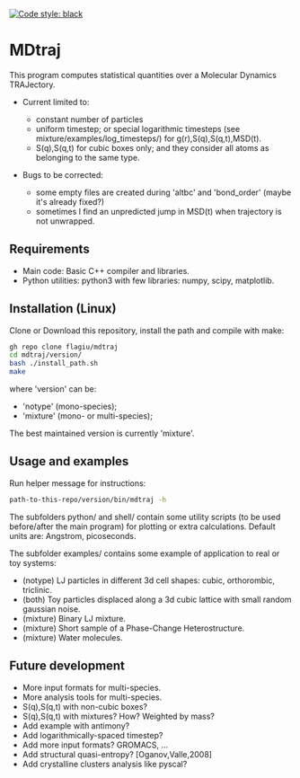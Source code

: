 [![Code style: black](https://img.shields.io/badge/code%20style-black-000000.svg)](https://github.com/psf/black)

# MDtraj

This program computes statistical quantities over a Molecular Dynamics TRAJectory.

- Current limited to:
	- constant number of particles
	- uniform timestep; or special logarithmic timesteps (see mixture/examples/log_timesteps/) for g(r),S(q),S(q,t),MSD(t).
	- S(q),S(q,t) for cubic boxes only; and they consider all atoms as belonging to the same type.

- Bugs to be corrected:
	- some empty files are created during 'altbc' and 'bond_order' (maybe it's already fixed?)
	- sometimes I find an unpredicted jump in MSD(t) when trajectory is not unwrapped.

## Requirements

- Main code: Basic C++ compiler and libraries.
- Python utilities: python3 with few libraries: numpy, scipy, matplotlib.

## Installation (Linux)

Clone or Download this repository, install the path and compile with make:
```bash
gh repo clone flagiu/mdtraj
cd mdtraj/version/
bash ./install_path.sh
make
```
where 'version' can be:
- 'notype' (mono-species);
- 'mixture' (mono- or multi-species);

The best maintained version is currently 'mixture'.

## Usage and examples

Run helper message for instructions:
```bash
path-to-this-repo/version/bin/mdtraj -h
```

The subfolders python/ and shell/ contain some utility scripts (to be used before/after the main program) for plotting or extra calculations. Default units are: Angstrom, picoseconds.

The subfolder examples/ contains some example of application to real or toy systems:
- (notype) LJ particles in different 3d cell shapes: cubic, orthorombic, triclinic.
- (both) Toy particles displaced along a 3d cubic lattice with small random gaussian noise.
- (mixture) Binary LJ mixture.
- (mixture) Short sample of a Phase-Change Heterostructure.
- (mixture) Water molecules.

## Future development

- More input formats for multi-species.
- More analysis tools for multi-species.
- S(q),S(q,t) with non-cubic boxes?
- S(q),S(q,t) with mixtures? How? Weighted by mass?
- Add example with antimony?
- Add logarithmically-spaced timestep?
- Add more input formats? GROMACS, ...
- Add structural quasi-entropy? [Oganov,Valle,2008]
- Add crystalline clusters analysis like pyscal?
